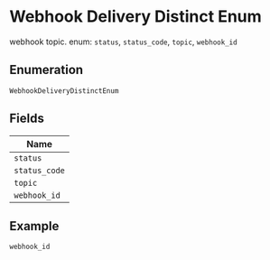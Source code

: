 
# Webhook Delivery Distinct Enum

webhook topic. enum: `status`, `status_code`, `topic`, `webhook_id`

## Enumeration

`WebhookDeliveryDistinctEnum`

## Fields

| Name |
|  --- |
| `status` |
| `status_code` |
| `topic` |
| `webhook_id` |

## Example

```
webhook_id
```

